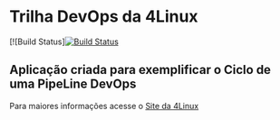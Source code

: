 # Trilha DevOps da 4Linux

<!-- Altere a Flag abaixo com sua URL do Travis -->
[![Build Status][![Build Status](https://travis-ci.com/socratescq/DevOpsLab-HelloWorld.svg?branch=master)](https://travis-ci.com/socratescq/DevOpsLab-HelloWorld)

## Aplicação criada para exemplificar o Ciclo de uma PipeLine DevOps


Para maiores informações acesse o [Site da 4Linux](https://www.4linux.com.br/cursos/devops)
